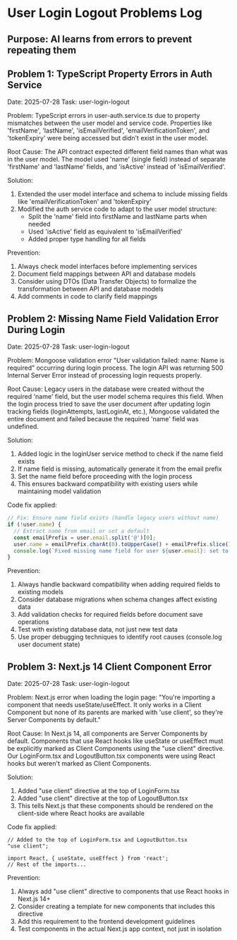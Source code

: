 # User Login Logout Problems Log

## Purpose: AI learns from errors to prevent repeating them

<!-- Format for each problem:
Date: [date]
Task: [task name]
Problem: [what went wrong]
Root Cause: [why it happened]
Solution: [how it was fixed]
Prevention: [how to avoid in future]
-->

## Problem 1: TypeScript Property Errors in Auth Service

Date: 2025-07-28
Task: user-login-logout

Problem: TypeScript errors in user-auth.service.ts due to property mismatches between the user model and service code. Properties like 'firstName', 'lastName', 'isEmailVerified', 'emailVerificationToken', and 'tokenExpiry' were being accessed but didn't exist in the user model.

Root Cause: The API contract expected different field names than what was in the user model. The model used 'name' (single field) instead of separate 'firstName' and 'lastName' fields, and 'isActive' instead of 'isEmailVerified'.

Solution:
1. Extended the user model interface and schema to include missing fields like 'emailVerificationToken' and 'tokenExpiry'
2. Modified the auth service code to adapt to the user model structure:
   - Split the 'name' field into firstName and lastName parts when needed
   - Used 'isActive' field as equivalent to 'isEmailVerified'
   - Added proper type handling for all fields

Prevention:
1. Always check model interfaces before implementing services
2. Document field mappings between API and database models
3. Consider using DTOs (Data Transfer Objects) to formalize the transformation between API and database models
4. Add comments in code to clarify field mappings

## Problem 2: Missing Name Field Validation Error During Login

Date: 2025-07-28
Task: user-login-logout

Problem: Mongoose validation error "User validation failed: name: Name is required" occurring during login process. The login API was returning 500 Internal Server Error instead of processing login requests properly.

Root Cause: Legacy users in the database were created without the required 'name' field, but the user model schema requires this field. When the login process tried to save the user document after updating login tracking fields (loginAttempts, lastLoginAt, etc.), Mongoose validated the entire document and failed because the required 'name' field was undefined.

Solution:
1. Added logic in the loginUser service method to check if the name field exists
2. If name field is missing, automatically generate it from the email prefix
3. Set the name field before proceeding with the login process
4. This ensures backward compatibility with existing users while maintaining model validation

Code fix applied:
```typescript
// Fix: Ensure name field exists (handle legacy users without name)
if (!user.name) {
  // Extract name from email or set a default
  const emailPrefix = user.email.split('@')[0];
  user.name = emailPrefix.charAt(0).toUpperCase() + emailPrefix.slice(1);
  console.log(`Fixed missing name field for user ${user.email}: set to '${user.name}'`);
}
```

Prevention:
1. Always handle backward compatibility when adding required fields to existing models
2. Consider database migrations when schema changes affect existing data
3. Add validation checks for required fields before document save operations
4. Test with existing database data, not just new test data
5. Use proper debugging techniques to identify root causes (console.log user document state)

## Problem 3: Next.js 14 Client Component Error

Date: 2025-07-28
Task: user-login-logout

Problem: Next.js error when loading the login page: "You're importing a component that needs useState/useEffect. It only works in a Client Component but none of its parents are marked with 'use client', so they're Server Components by default."

Root Cause: In Next.js 14, all components are Server Components by default. Components that use React hooks like useState or useEffect must be explicitly marked as Client Components using the "use client" directive. Our LoginForm.tsx and LogoutButton.tsx components were using React hooks but weren't marked as Client Components.

Solution:
1. Added "use client" directive at the top of LoginForm.tsx
2. Added "use client" directive at the top of LogoutButton.tsx
3. This tells Next.js that these components should be rendered on the client-side where React hooks are available

Code fix applied:
```tsx
// Added to the top of LoginForm.tsx and LogoutButton.tsx
"use client";

import React, { useState, useEffect } from 'react';
// Rest of the imports...
```

Prevention:
1. Always add "use client" directive to components that use React hooks in Next.js 14+
2. Consider creating a template for new components that includes this directive
3. Add this requirement to the frontend development guidelines
4. Test components in the actual Next.js app context, not just in isolation
